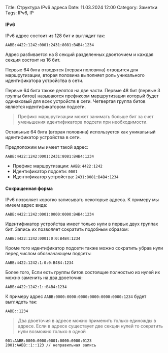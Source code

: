 Title: Структура IPv6 адреса
Date: 11.03.2024 12:00
Category: Заметки
Tags: IPv6, IP

#### IPv6

IPv6 адрес состоит из 128 бит и выглядит так:
```
AABB:4422:1242:0001:2431:8081:B4B4:1234
```
Адрес разбивается на 8 секций разделенных двоеточием и каждая секция состоит из 16 бит.

Первые 64 бита отводятся (первая половина) отводится для маршрутизации, вторая половина выполняет роль уникального идентификатора устройства в сети.

Первые 64 бита также делятся на две части. Первые 48 бит (первые 3 группы битов) называются префиксом маршрутизации который будет одинаковый для всех устройств в сети. Четвертая группа битов является идентификатором подсети.

> Префикс маршрутизации может занимать больше бит за счет уменьшения идентификатора подсети при необходимости.

Остальные 64 бита (вторая половина) используется как уникальный идентификатор устройства в сети.

Предположим мы имеет такой адрес:

```
AABB:4422:1242:0001:2431:8081:B4B4:1234
```
- Префикс маршрутизации: `AABB:4422:1242`
- Идентификатор подсети: `0001`
- Идентификатор устройства: `2431:8081:B4B4:1234`

#### Сокращенная форма

IPv6 позволяет коротко записывать некоторые адреса. К примеру мы имеем адрес вида:
```
AABB:4422:1242:0001:0000:0000:B4B4:1234
```

Идентификатор устройства имеет только нули в первых двух группах бит. Запись их позволяет сократить подобным образом:

```
AABB:4422:1242:0001:0:0:B4B4:1234
```

Кроме того идентификатор подсети также можно сократить убрав нули перед числом обозначающем подсеть:

```
AABB:4422:1242:1:0:0:B4B4:1234
```

Более того, Если есть группы битов состоящие полностью из нулей их можно заменить на два двоеточия:

```
AABB:4422:1242:1::B4B4:1234
```

К примеру адрес `AABB:0000:0000:0000:0000:0000:0000:1234` будет выглядеть так:

```
AABB::1234
```

> Два двоеточия в адресе можно применить только единожды в адресе. Если в адресе существует две секции нулей то сократить нули возможно только в одной

```
001:AABB:0000:0000:0001:0000:0000:0123
2001:AABB::1::123 // неправильная запись
```
